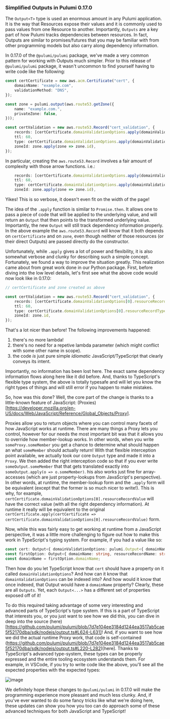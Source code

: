 ### Simplified Outputs in Pulumi 0.17.0

The `Output<T>` type is used an enormous amount in any Pulumi application.  It is the way that Resources expose their values and it is commonly used to pass values from one Resource to another.  Importantly, `Outputs` are a key part of how Pulumi tracks dependencies between resources.  In fact, Outputs are similar to promises/futures that you may be familiar with from other programming models but also carry along dependency information.

In 0.17.0 of the `@pulumi/pulumi` package, we've made a very common pattern for working with Outputs much simpler.  Prior to this release of  `@pulumi/pulumi` package, it wasn't uncommon to find yourself having to write code like the following:

```ts
const certCertificate = new aws.acm.Certificate("cert", {
    domainName: "example.com",
    validationMethod: "DNS",
});

const zone = pulumi.output(aws.route53.getZone({
    name: "example.com.",
    privateZone: false,
}));

const certValidation = new aws.route53.Record("cert_validation", {
    records: [certCertificate.domainValidationOptions.apply(domainValidationOptions => domainValidationOptions[0].resourceRecordValue)],
    ttl: 60,
    type: certCertificate.domainValidationOptions.apply(domainValidationOptions => domainValidationOptions[0].resourceRecordType),
    zoneId: zone.apply(zone => zone.id),
});
```

In particular, creating the `aws.route53.Record` involves a fair amount of complexity with those arrow functions.  i.e.:

```ts
    records: [certCertificate.domainValidationOptions.apply(domainValidationOptions => domainValidationOptions[0].resourceRecordValue)],
    ttl: 60,
    type: certCertificate.domainValidationOptions.apply(domainValidationOptions => domainValidationOptions[0].resourceRecordType),
    zoneId: zone.apply(zone => zone.id),
```

Yikes!  This is so verbose, it doesn't even fit on the width of the page!

The idea of the `.apply` function is similar to `Promise.then`.  It allows one to pass a piece of code that will be applied to the underlying value, and will return an `Output` that then points to the transformed underlying value.  Importantly, the new `Output` will still track dependency information properly.  In the above example the `aws.route53.Record` will know that it both depends on `certCertificate` and on `zone`, even though neither of those resources (or their direct Outputs) are passed directly do the constructor.  

Unfortunately, while `.apply` gives a lot of power and flexibility, it is also somewhat verbose and clunky for describing such a simple concept.  Fortunately, we found a way to improve the situation greatly.  This realization came about from great work done in our Python package.  First, before diving into the low level details, let's first see what the above code would now look like in 0.17.0:

```ts
// certCertificate and zone created as above

const certValidation = new aws.route53.Record("cert_validation", {
    records: [certCertificate.domainValidationOptions[0].resourceRecordValue],
    ttl: 60,
    type: certCertificate.domainValidationOptions[0].resourceRecordType,
    zoneId: zone.id,
});
```

That's a lot nicer than before!  The following improvements happened:
1. there's no more lambda!
2. there's no need for a repetive lambda parameter (which might conflict with some other name in scope).
3. the code *is* just pure simple *idiomatic* JavaScript/TypeScript that clearly conveys its intent.

Importantly, no information has been lost here.  The exact same dependency information flows along here like it did before.  And, thanks to TypeScript's flexible type system, the above is totally typesafe and will let you know the right types of things and will still error if you happen to make mistakes.

So, how was this done?  Well, the core part of the change is thanks to a little-known feature of JavaScript: (Proxies)[https://developer.mozilla.org/en-US/docs/Web/JavaScript/Reference/Global_Objects/Proxy].

Proxies allow you to return objects where you can control many facets of how JavaScript works at runtime.  There are many things a Proxy lets you control, however for our needs the most important bit was that it allows you to override how member-lookup works.  In other words, when you write `someProxy.someMember` you get a chance to determine what should happen an what `someMember` should actually return!  With that flexible interception point available, we actually took our core `Output` type and made it into a `Proxy`.  We then added the right interception code so that if you ever write `someOutput.someMember` that that gets translated exactly into `someOutput.apply(o => o.someMember)`.   his also works just fine for array-accesses (which are just property-lookups from JavaScript's perspective).  In other words, at runtime, the member-lookup form and the `.apply` form will be equivalent (except that the former is so much nicer to write!).  This is why, for example, `certCertificate.domainValidationOptions[0].resourceRecordValue` will have the correct value (with all the right dependency information).  At runtime it really will be equivalent to the original `certCertificate.apply(certCertificate => certCertificate.domainValidationOptions[0].resourceRecordValue)` form.

Now, while this was fairly easy to get working at runtime from a JavaScript perspective, it was a little more challenging to figure out how to make this work in TypeScript's typing system.  For example, if you had a value like so:

```ts
const cert: Output<{ domainValidationOptions: pulumi.Output<{ domainName: string, resourceRecordName: string, resourceRecordType: string, resourceRecordValue: string }[]> }>;
const firstOption: Output<{ domainName: string, resourceRecordName: string, resourceRecordType: string, resourceRecordValue: string }> = cert[0];
const domainName = firstOption.domainName;
```

Then how do you let TypeScript know that `cert` should have a property on it called `domainValidationOptions`?  And how can it know that `domainValidationOptions` can be indexed into?  And how would it know that once indexed, that Output would have a `domainName` property?  Clearly, these are all `Outputs`.  Yet, each `Output<...>` has a different set of properties exposed off of it!

To do this required taking advantage of some very interesting and advanced parts of TypeScript's type system.  If this is a part of TypeScript that interests you, or you just want to see how we did this, you can dive in deep into the source (here)[https://github.com/pulumi/pulumi/blob/7d7e104ee3184d1244ea3517ab5cae5f52170dba/sdk/nodejs/output.ts#L624-L631]!  And, if you want to see how we did the actual runtime Proxy work, that code is self-contained (https://github.com/pulumi/pulumi/blob/7d7e104ee3184d1244ea3517ab5cae5f52170dba/sdk/nodejs/output.ts#L220-L282)[here].  Thanks to TypeScript's advanced type-system, these types can be properly expressed and the entire tooling ecosystem understands them.  For example, in VSCode, if you try to write code like the above, you'll see all the expected properties with the expected types:

![image](https://user-images.githubusercontent.com/4564579/54156772-29999600-4404-11e9-9419-95b9b44bad08.png)


We definitely hope these changes to `@pulumi/pulumi` in 0.17.0 will make the programming experience more pleasant and much less clunky.  And, if you've ever wanted to do some fancy tricks like what we're doing here, these updates can show you how you too can do approach some of these advanced techniques for both JavaScript and TypeScript!
